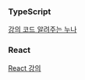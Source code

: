 ### TypeScript 
[강의 코드 알려주는 누나](https://www.youtube.com/@user-yu8so2ck1z)
<br/>
### React 
[React 강의](https://www.inflearn.com/course/%EC%B2%98%EC%9D%8C-%EB%A7%8C%EB%82%9C-%EB%A6%AC%EC%95%A1%ED%8A%B8#curriculum)
